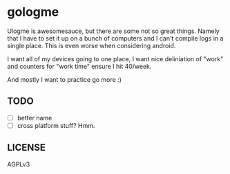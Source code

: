 # gologme

Ulogme is awesomesauce, but there are some not so great things. Namely
that I have to set it up on a bunch of computers and I can't compile logs
in a single place. This is even worse when considering android.

I want all of my devices going to one place, I want nice deliniation
of "work" and counters for "work time" ensure I hit 40/week.

And mostly I want to practice go more :)

## TODO

- [ ] better name
- [ ] cross platform stuff? Hmm.

## LICENSE

AGPLv3
